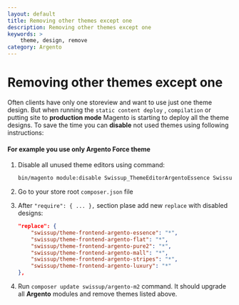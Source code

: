```yaml
---
layout: default
title: Removing other themes except one
description: Removing other themes except one
keywords: >
    theme, design, remove
category: Argento
---
```


# Removing other themes except one

Often clients have only one storeview and want to use just one theme design.
But when running the `static content deploy` , `compilation` or putting site to
**production mode** Magento is starting to deploy all the theme designs.
To save the time you can **disable** not used themes using following instructions:

#### For example you use only **Argento Force** theme

 1. Disable all unused theme editors using command:
    ```bash
    bin/magento module:disable Swissup_ThemeEditorArgentoEssence Swissup_ThemeEditorArgentoFlat Swissup_ThemeEditorArgentoLuxury Swissup_ThemeEditorArgentoMall Swissup_ThemeEditorArgentoPure2 Swissup_ThemeEditorArgentoStripes
    ```
 2. Go to your store root `composer.json` file
 3. After `"require": { ... },` section plase add new `replace` with disabled designs:

    ```json
    "replace": {
        "swissup/theme-frontend-argento-essence": "*",
        "swissup/theme-frontend-argento-flat": "*",
        "swissup/theme-frontend-argento-pure2": "*",
        "swissup/theme-frontend-argento-mall": "*",
        "swissup/theme-frontend-argento-stripes": "*",
        "swissup/theme-frontend-argento-luxury": "*"
    },
    ```
 4. Run `composer update swissup/argento-m2` command. It should upgrade all **Argento**
    modules and remove themes listed above.
